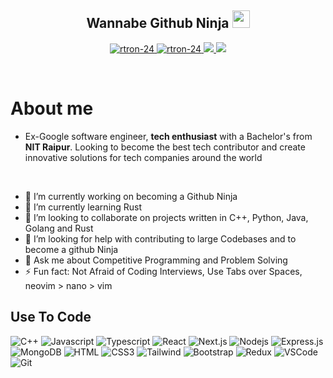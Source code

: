 <h2 align="center">
  Wannabe Github Ninja
  <img src="https://media.giphy.com/media/hvRJCLFzcasrR4ia7z/giphy.gif" width="28">
</h2>

<p align="center">
 <a href="https://leetcode.com/r-tron19/" target="blank">
  <img src="https://img.shields.io/badge/dynamic/json?style=for-the-badge&labelColor=black&color=%23ffa116&label=Solved&query=solvedOverTotal&url=https%3A%2F%2Fleetcode-badge.vercel.app%2Fapi%2Fusers%2Fr-tron19&logo=leetcode&logoColor=yellow" alt="rtron-24" />
 </a>
 <a href="https://www.linkedin.com/in/pro-coder-roshu/" target="_blank">
  <img src="https://img.shields.io/badge/LinkedIn-0077B5?style=for-the-badge&logo=linkedin&logoColor=white" alt="rtron-24"/>
 </a>
 <!-- <a href="https://dev.to/rtron-24" target="_blank">
  <img src="https://img.shields.io/badge/dev.to-0A0A0A?style=for-the-badge&logo=dev.to&logoColor=white" alt="rtron-24" />
 </a> -->
 <a href="https://twitter.com/procoder9973" target="_blank">
  <img src="https://img.shields.io/badge/Twitter-1DA1F2?style=for-the-badge&logo=twitter&logoColor=white" />
 </a> 
  <a href="https://github.com/antonkomarev/github-profile-views-counter">
  <img src="https://komarev.com/ghpvc/?username=github-roushan&style=for-the-badge&color=blue">
</a>
</p>
<br />


 # About me
- Ex-Google software engineer, **tech enthusiast** with a Bachelor's from **NIT Raipur**. Looking to become the best tech contributor and create innovative solutions for tech companies around the world
<br>

- 🔭 I’m currently working on becoming a Github Ninja
- 🌱 I’m currently learning Rust
- 👯 I’m looking to collaborate on projects written in C++, Python, Java, Golang and Rust
- 🤔 I’m looking for help with contributing to large Codebases and to become a github Ninja
- 💬 Ask me about Competitive Programming and Problem Solving
- ⚡ Fun fact: Not Afraid of Coding Interviews, Use Tabs over Spaces, neovim > nano > vim


## Use To Code

![C++](https://img.shields.io/badge/C++-00009F.svg?style=for-the-badge&logo=c%2B%2B)
![Javascript](https://img.shields.io/badge/Javascript-F0DB4F?style=for-the-badge&labelColor=black&logo=javascript&logoColor=F0DB4F)
![Typescript](https://img.shields.io/badge/Typescript-007acc?style=for-the-badge&labelColor=black&logo=typescript&logoColor=007acc)
![React](https://img.shields.io/badge/-React-61DBFB?style=for-the-badge&labelColor=black&logo=react&logoColor=61DBFB)
![Next.js](https://img.shields.io/badge/next.js-000000?style=for-the-badge&logo=nextdotjs&logoColor=white)
![Nodejs](https://img.shields.io/badge/Nodejs-3C873A?style=for-the-badge&labelColor=black&logo=node.js&logoColor=3C873A)
![Express.js](https://img.shields.io/badge/Express.js-000000?style=for-the-badge&logo=express&logoColor=white)
![MongoDB](https://img.shields.io/badge/MongoDB-4EA94B?style=for-the-badge&logo=mongodb&logoColor=white)
![HTML](https://img.shields.io/badge/HTML5-E34F26?style=for-the-badge&logo=html5&logoColor=white)
![CSS3](https://img.shields.io/badge/CSS3-1572B6?style=for-the-badge&logo=css3&logoColor=white)
![Tailwind](https://img.shields.io/badge/Tailwind_CSS-092749?style=for-the-badge&logo=tailwindcss&logoColor=06B6D4&labelColor=000000)
![Bootstrap](https://img.shields.io/badge/Bootstrap-563D7C?style=for-the-badge&logo=bootstrap&logoColor=white)
![Redux](https://img.shields.io/badge/Redux-593D88?style=for-the-badge&logo=redux&logoColor=white)
![VSCode](https://img.shields.io/badge/Visual_Studio-0078d7?style=for-the-badge&logo=visual%20studio&logoColor=white)
![Git](https://img.shields.io/badge/Git-F05032?style=for-the-badge&logo=git&logoColor=white)

<br/>
